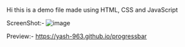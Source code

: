 Hi this is a demo file made using HTML, CSS and JavaScript

ScreenShot:-
![image](https://github.com/yash-963/progressbar/assets/105750861/091c1992-fc14-4b5a-b15d-9230f7635a28)



Preview:-
<a href="https://yash-963.github.io/progressbar/" target="_blank">https://yash-963.github.io/progressbar</a>
